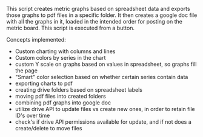This script creates metric graphs based on spreadsheet data and exports those graphs to pdf files in a specific folder.  It then creates a google doc file with all the graphs in it, loaded in the intended order for posting on the metric board.  This script is executed from a button.

Concepts implemented:
- Custom charting with columns and lines
- Custom colors by series in the chart
- custom Y scale on graphs based on values in spreadsheet, so graphs fill the page
- "Smart" color selection based on whether certain series contain data
- exporting charts to pdf
- creating drive folders based on spreadsheet labels
- moving pdf files into created folders
- combining pdf graphs into google doc
- utilize drive API to update files vs create new ones, in order to retain file ID's over time
- check's if drive API permissions available for update, and if not does a create/delete to move files
